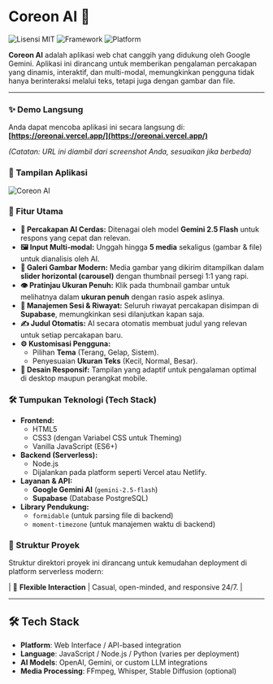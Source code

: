 # Coreon AI 🔮

![Lisensi MIT](https://img.shields.io/badge/License-MIT-blue.svg)
![Framework](https://img.shields.io/badge/Framework-Node%20JS-green.svg)
![Platform](https://img.shields.io/badge/Platform-Vercel-black.svg)

**Coreon AI** adalah aplikasi web chat canggih yang didukung oleh Google Gemini. Aplikasi ini dirancang untuk memberikan pengalaman percakapan yang dinamis, interaktif, dan multi-modal, memungkinkan pengguna tidak hanya berinteraksi melalui teks, tetapi juga dengan gambar dan file.

---

### ✨ Demo Langsung

Anda dapat mencoba aplikasi ini secara langsung di: **[https://oreonai.vercel.app/](https://oreonai.vercel.app/)**

*(Catatan: URL ini diambil dari screenshot Anda, sesuaikan jika berbeda)*

### 📸 Tampilan Aplikasi

![Coreon AI](publi/coreon.jpeg)

### 🚀 Fitur Utama

-   **💬 Percakapan AI Cerdas:** Ditenagai oleh model **Gemini 2.5 Flash** untuk respons yang cepat dan relevan.
-   **🖼️ Input Multi-modal:** Unggah hingga **5 media** sekaligus (gambar & file) untuk dianalisis oleh AI.
-   **🎨 Galeri Gambar Modern:** Media gambar yang dikirim ditampilkan dalam **slider horizontal (carousel)** dengan thumbnail persegi 1:1 yang rapi.
-   **👁️ Pratinjau Ukuran Penuh:** Klik pada thumbnail gambar untuk melihatnya dalam **ukuran penuh** dengan rasio aspek aslinya.
-   **💾 Manajemen Sesi & Riwayat:** Seluruh riwayat percakapan disimpan di **Supabase**, memungkinkan sesi dilanjutkan kapan saja.
-   **✍️ Judul Otomatis:** AI secara otomatis membuat judul yang relevan untuk setiap percakapan baru.
-   **⚙️ Kustomisasi Pengguna:**
    -   Pilihan **Tema** (Terang, Gelap, Sistem).
    -   Penyesuaian **Ukuran Teks** (Kecil, Normal, Besar).
-   **📱 Desain Responsif:** Tampilan yang adaptif untuk pengalaman optimal di desktop maupun perangkat mobile.

### 🛠️ Tumpukan Teknologi (Tech Stack)

-   **Frontend:**
    -   HTML5
    -   CSS3 (dengan Variabel CSS untuk Theming)
    -   Vanilla JavaScript (ES6+)
-   **Backend (Serverless):**
    -   Node.js
    -   Dijalankan pada platform seperti Vercel atau Netlify.
-   **Layanan & API:**
    -   **Google Gemini AI** (`gemini-2.5-flash`)
    -   **Supabase** (Database PostgreSQL)
-   **Library Pendukung:**
    -   `formidable` (untuk parsing file di backend)
    -   `moment-timezone` (untuk manajemen waktu di backend)

### 📂 Struktur Proyek

Struktur direktori proyek ini dirancang untuk kemudahan deployment di platform serverless modern:

| 💬 **Flexible Interaction** | Casual, open-minded, and responsive 24/7. |

---

## 🛠️ Tech Stack

- **Platform**: Web Interface / API-based integration  
- **Language**: JavaScript / Node.js / Python (varies per deployment)  
- **AI Models**: OpenAI, Gemini, or custom LLM integrations  
- **Media Processing**: FFmpeg, Whisper, Stable Diffusion (optional)
